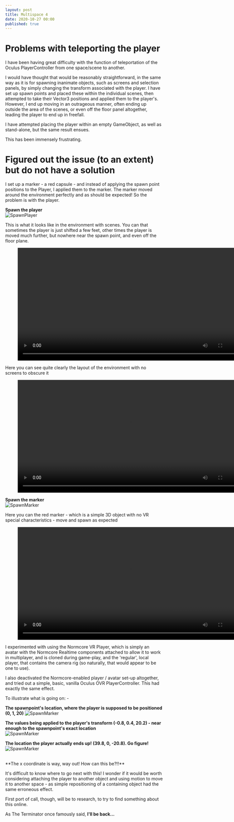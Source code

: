 ```yaml
---
layout: post
title: Multispace 4
date: 2020-10-27 00:00
published: true
---
```


# Problems with teleporting the player

I have been having great difficulty with the function of teleportation of the Oculus PlayerController from one space/scene to another.

I would have thought that would be reasonably straightforward, in the same way as it is for spawning inanimate objects, such as screens and selection panels, by simply changing the transform associated with the player. I have set up spawn points and placed these within the individual scenes, then attempted to take their Vector3 positions and applied them to the player's. However, I end up moving in an outrageous manner, often ending up outside the area of the scenes, or even off the floor panel altogether, leading the player to end up in freefall.

I have attempted placing the player within an empty GameObject, as well as stand-alone, but the same result ensues. 

This has been immensely frustrating. 


# Figured out the issue (to an extent) but do not have a solution

I set up a marker - a red capsule - and instead of applying the spawn point positions to the Player, I applied them to the marker. The marker moved around the environment perfectly and as should be expected! So the problem is with the player.

**Spawn the player**<br>
![SpawnPlayer](\images\GAM750\spawnpoint-method1.JPG)

This is what it looks like in the environment with scenes. You can that sometimes the player is just shifted a few feet, other times the player is moved much further, but nowhere near the spawn point, and even off the floor plane.
<figure class="video_container">
  <video style="width:720px;" autoplay loop>
    <source src="\media\GAM750\spawnplayer-1.mp4" type="video/mp4">
    Woops! Your browser does not support the HTML5 video tag.
  </video>
</figure>

Here you can see quite clearly the layout of the environment with no screens to obscure it
<figure class="video_container">
  <video style="width:720px;" autoplay loop>
    <source src="\media\GAM750\spawnplayer-2.mp4" type="video/mp4">
    Woops! Your browser does not support the HTML5 video tag.
  </video>
</figure>


**Spawn the marker**<br>
![SpawnMarker](\images\GAM750\spawnpoint-method2.JPG)

Here you can the red marker - which is a simple 3D object with no VR special characteristics - move and spawn as expected
<figure class="video_container">
  <video style="width:720px;" autoplay loop>
    <source src="\media\GAM750\spawnmarker-2.mp4" type="video/mp4">
    Woops! Your browser does not support the HTML5 video tag.
  </video>
</figure>

I experimented with using the Normcore VR Player, which is simply an avatar with the Normcore Realtime components attached to allow it to work in multiplayer, and is cloned during game-play, and the 'regular', local player, that contains the camera rig (so naturally, that would appear to be one to use). 

I also deactivated the Normcore-enabled player / avatar set-up altogether, and tried out a simple, basic, vanilla Oculus OVR PlayerController. This had exactly the same effect. 

To illustrate what is going on: -

**The spawnpoint's location, where the player is supposed to be positioned (0, 1, 20)**
![SpawnMarker](\images\GAM750\spawnpoint-error-inspector-2.JPG)

**The values being applied to the player's transform (-0.8, 0.4, 20.2) - near enough to the spawnpoint's exact location**<br>
![SpawnMarker](\images\GAM750\spawnpoint-error-console-1.JPG)

**The location the player actually ends up! (39.8, 0, -20.8). Go figure!**<br>
![SpawnMarker](\images\GAM750\spawnpoint-error-inspector-1.JPG)

<br>
**The x coordinate is way, way out! How can this be?!!**



It's difficult to know where to go next with this! I wonder if it would be worth considering attaching the player to another object and using motion to move it to another space - as simple repositioning of a containing object had the same erroneous effect.

First port of call, though, will be to research, to try to find something about this online.

As The Terminator once famously said, **I'll be back...**